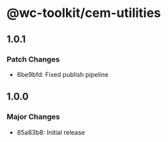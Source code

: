 # @wc-toolkit/cem-utilities

## 1.0.1

### Patch Changes

- 6be9bfd: Fixed publish pipeline

## 1.0.0

### Major Changes

- 85a83b8: Initial release
